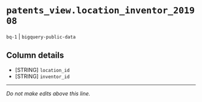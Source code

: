 # `patents_view.location_inventor_201908`
`bq-1` | `bigquery-public-data`

## Column details
* [STRING]    `location_id`
* [STRING]    `inventor_id`

-------------------------------------------------------------------------------
*Do not make edits above this line.*
